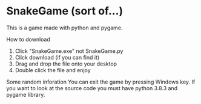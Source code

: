 # SnakeGame (sort of...)
This is a game made with python and pygame.

How to download 
  1. Click "SnakeGame.exe" not SnakeGame.py
  2. Click download (if you can find it)
  3. Drag and drop the file onto your desktop
  4. Double click the file and enjoy

Some random inforation                                                                                                                       You can exit the game by pressing Windows key.
  If you want to look at the source code you must have python 3.8.3 and pygame library.

